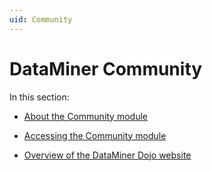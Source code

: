 ```yaml
---
uid: Community
---
```


# DataMiner Community

In this section:

- [About the Community module](xref:About_the_Community_module)

- [Accessing the Community module](xref:Accessing_the_Community_module)

- [Overview of the DataMiner Dojo website](xref:Overview_of_the_DataMiner_Dojo_website)
